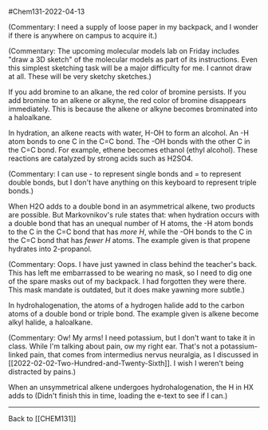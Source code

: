 #Chem131-2022-04-13

(Commentary:  I need a supply of loose paper in my backpack, and I wonder if there is anywhere on campus to acquire it.)

(Commentary:  The upcoming molecular models lab on Friday includes "draw a 3D sketch" of the molecular models as part of its instructions.  Even this simplest sketching task will be a major difficulty for me.  I cannot draw at all.  These will be very sketchy sketches.)

If you add bromine to an alkane, the red color of bromine persists.  If you add bromine to an alkene or alkyne, the red color of bromine disappears immediately.  This is because the alkene or alkyne becomes brominated into a haloalkane.

In hydration, an alkene reacts with water, H-OH to form an alcohol.  An -H atom bonds to one C in the C=C bond.  The -OH bonds with the other C in the C=C bond.  For example, ethene becomes ethanol (ethyl alcohol).  These reactions are catalyzed by strong acids such as H2SO4.

(Commentary:  I can use - to represent single bonds and = to represent double bonds, but I don't have anything on this keyboard to represent triple bonds.)

When H2O adds to a double bond in an asymmetrical alkene, two products are possible.  But Markovnikov's rule states that: when hydration occurs with a double bond that has an unequal number of H atoms, the -H atom bonds to the C in the C=C bond that has *more H*, while the -OH bonds to the C in the C=C bond that has *fewer H* atoms.  The example given is that propene hydrates into 2-propanol.

(Commentary:  Oops.  I have just yawned in class behind the teacher's back.  This has left me embarrassed to be wearing no mask, so I need to dig one of the spare masks out of my backpack.  I had forgotten they were there.  This mask mandate is outdated, but it does make yawning more subtle.)

In hydrohalogenation, the atoms of a hydrogen halide add to the carbon atoms of a double bond or triple bond.  The example given is alkene become alkyl halide, a haloalkane.

(Commentary:  Ow!  My arms!  I need potassium, but I don't want to take it in class.  While I'm talking about pain, ow my right ear.  That's not a potassium-linked pain, that comes from intermedius nervus neuralgia, as I discussed in [[2022-02-02-Two-Hundred-and-Twenty-Sixth]].  I wish I weren't being distracted by pains.)

When an unsymmetrical alkene undergoes hydrohalogenation, the H in HX adds to (Didn't finish this in time, loading the e-text to see if I can.)

---
Back to [[CHEM131]]